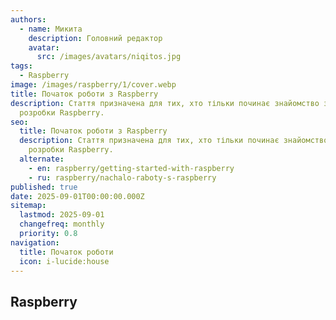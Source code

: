 ```yaml
---
authors:
  - name: Микита
    description: Головний редактор
    avatar:
      src: /images/avatars/niqitos.jpg
tags:
  - Raspberry
image: /images/raspberry/1/cover.webp
title: Початок роботи з Raspberry
description: Стаття призначена для тих, хто тільки починає знайомство з платою
  розробки Raspberry.
seo:
  title: Початок роботи з Raspberry
  description: Стаття призначена для тих, хто тільки починає знайомство з платою
    розробки Raspberry.
  alternate:
    - en: raspberry/getting-started-with-raspberry
    - ru: raspberry/nachalo-raboty-s-raspberry
published: true
date: 2025-09-01T00:00:00.000Z
sitemap:
  lastmod: 2025-09-01
  changefreq: monthly
  priority: 0.8
navigation:
  title: Початок роботи
  icon: i-lucide:house
---
```


## Raspberry
